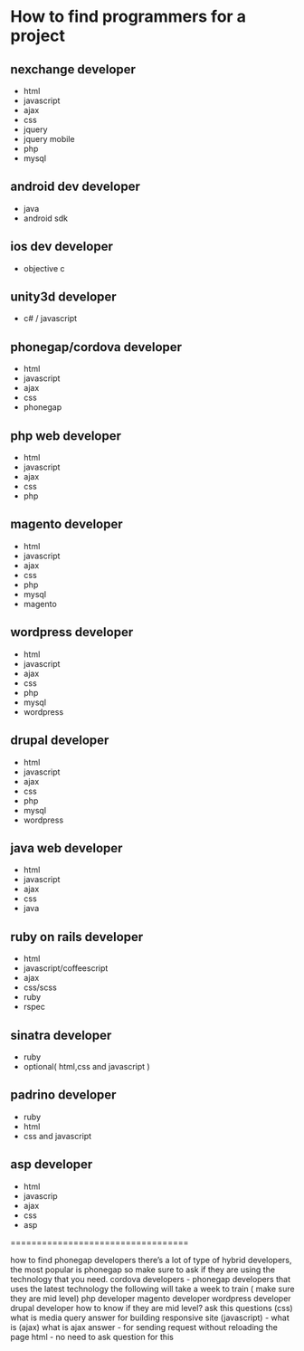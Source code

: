 # How to find programmers for a project


## nexchange developer
* html
* javascript
* ajax
* css
* jquery
* jquery mobile
* php
* mysql

## android dev developer
* java
* android sdk

## ios dev developer
* objective c

## unity3d developer
* c# / javascript

## phonegap/cordova developer
* html
* javascript
* ajax
* css
* phonegap

## php web developer
* html
* javascript
* ajax
* css
* php

## magento developer
* html
* javascript
* ajax
* css
* php
* mysql
* magento

## wordpress developer
* html
* javascript
* ajax
* css
* php
* mysql
* wordpress

## drupal developer
* html
* javascript
* ajax
* css
* php
* mysql
* wordpress
 
## java web developer
* html
* javascript
* ajax
* css
* java

## ruby on rails developer
* html
* javascript/coffeescript
* ajax
* css/scss
* ruby
* rspec

## sinatra developer
* ruby
* optional( html,css and javascript )

## padrino developer
* ruby
* html
* css and javascript


## asp developer
* html
* javascrip
* ajax
* css
* asp


==================================

how to find phonegap developers
there’s a lot of type of hybrid developers, the most popular is phonegap so make sure to ask if they are using the technology that you need.
cordova developers - phonegap developers that uses the latest technology
the following will take a week to train ( make sure they are mid level)
php developer
magento developer
wordpress developer
drupal developer
how to know if they are mid level? ask this questions
(css) what is media query 
answer for building responsive site
(javascript) - what is 
(ajax) what is ajax 
answer - for sending request without reloading the page
html - no need to ask question for this




